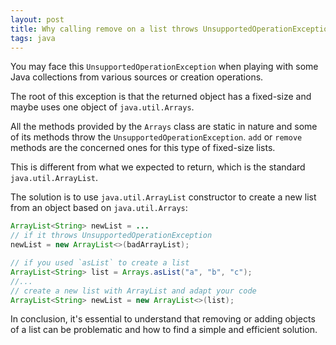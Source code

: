 ```yaml
---
layout: post
title: Why calling remove on a list throws UnsupportedOperationException
tags: java
---
```


You may face this `UnsupportedOperationException` when playing with some Java collections from various sources or creation operations.

The root of this exception is that the returned object has a fixed-size and maybe uses one object of `java.util.Arrays`. 

All the methods provided by the `Arrays` class are static in nature and some of its methods throw the `UnsupportedOperationException`. `add` or `remove` methods are the concerned ones for this type of fixed-size lists.

This is different from what we expected to return, which is the standard `java.util.ArrayList`.

The solution is to use `java.util.ArrayList` constructor to create a new list from an object based on `java.util.Arrays`:

```java
ArrayList<String> newList = ...
// if it throws UnsupportedOperationException
newList = new ArrayList<>(badArrayList);

// if you used `asList` to create a list
ArrayList<String> list = Arrays.asList("a", "b", "c");
//...
// create a new list with ArrayList and adapt your code
ArrayList<String> newList = new ArrayList<>(list);
```

In conclusion, it's essential to understand that removing or adding objects of a list can be problematic and how to find a simple and efficient solution.

